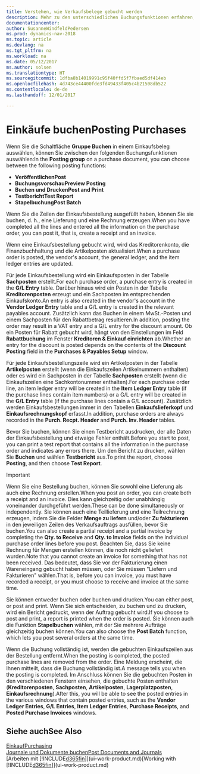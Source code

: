 ```yaml
---
title: Verstehen, wie Verkaufsbelege gebucht werden
description: Mehr zu den unterschiedlichen Buchungsfunktionen erfahren, um Einkaufsbelege zu buchen.
documentationcenter: 
author: SusanneWindfeldPedersen
ms.prod: dynamics-nav-2018
ms.topic: article
ms.devlang: na
ms.tgt_pltfrm: na
ms.workload: na
ms.date: 05/12/2017
ms.author: solsen
ms.translationtype: HT
ms.sourcegitcommit: 1dfba8b14019991c95f40ffd5f7fbaed5df414eb
ms.openlocfilehash: 4d743ce44400fde3fd49433f405c4b21508db522
ms.contentlocale: de-de
ms.lasthandoff: 12/01/2017

---
```

# <a name="posting-purchases"></a><span data-ttu-id="898c8-103">Einkäufe buchen</span><span class="sxs-lookup"><span data-stu-id="898c8-103">Posting Purchases</span></span>
<span data-ttu-id="898c8-104">Wenn Sie die Schaltfläche **Gruppe Buchen** in einem Einkaufsbeleg auswählen, können Sie zwischen den folgenden Buchungsfunktionen auswählen:</span><span class="sxs-lookup"><span data-stu-id="898c8-104">In the **Posting group** on a purchase document, you can choose between the following posting functions:</span></span>

* <span data-ttu-id="898c8-105">**Veröffentlichen**</span><span class="sxs-lookup"><span data-stu-id="898c8-105">**Post**</span></span>
* <span data-ttu-id="898c8-106">**Buchungsvorschau**</span><span class="sxs-lookup"><span data-stu-id="898c8-106">**Preview Posting**</span></span>
* <span data-ttu-id="898c8-107">**Buchen und Drucken**</span><span class="sxs-lookup"><span data-stu-id="898c8-107">**Post and Print**</span></span>
* <span data-ttu-id="898c8-108">**Testbericht**</span><span class="sxs-lookup"><span data-stu-id="898c8-108">**Test Report**</span></span>
* <span data-ttu-id="898c8-109">**Stapelbuchung**</span><span class="sxs-lookup"><span data-stu-id="898c8-109">**Post Batch**</span></span>

<span data-ttu-id="898c8-110">Wenn Sie die Zeilen der Einkaufsbestellung ausgefüllt haben, können Sie sie buchen, d. h., eine Lieferung und eine Rechnung erzeugen.</span><span class="sxs-lookup"><span data-stu-id="898c8-110">When you have completed all the lines and entered all the information on the purchase order, you can post it, that is, create a receipt and an invoice.</span></span>

<span data-ttu-id="898c8-111">Wenn eine Einkaufsbestellung gebucht wird, wird das Kreditorenkonto, die Finanzbuchhaltung und die Artikelposten aktualisiert.</span><span class="sxs-lookup"><span data-stu-id="898c8-111">When a purchase order is posted, the vendor's account, the general ledger, and the item ledger entries are updated.</span></span>

<span data-ttu-id="898c8-112">Für jede Einkaufsbestellung wird ein Einkaufsposten in der Tabelle **Sachposten** erstellt.</span><span class="sxs-lookup"><span data-stu-id="898c8-112">For each purchase order, a purchase entry is created in the **G/L Entry** table.</span></span> <span data-ttu-id="898c8-113">Darüber hinaus wird ein Posten in der Tabelle **Kreditorenposten** erzeugt und ein Sachposten im entsprechenden Einkaufskonto.</span><span class="sxs-lookup"><span data-stu-id="898c8-113">An entry is also created in the vendor's account in the **Vendor Ledger Entry** table and a G/L entry is created in the relevant payables account.</span></span> <span data-ttu-id="898c8-114">Zusätzlich kann das Buchen in einem MwSt.-Posten und einem Sachposten für den Rabattbetrag resultieren.</span><span class="sxs-lookup"><span data-stu-id="898c8-114">In addition, posting the order may result in a VAT entry and a G/L entry for the discount amount.</span></span> <span data-ttu-id="898c8-115">Ob ein Posten für Rabatt gebucht wird, hängt von den Einstellungen im Feld **Rabattbuchung** im Fenster **Kreditoren & Einkauf einrichten** ab.</span><span class="sxs-lookup"><span data-stu-id="898c8-115">Whether an entry for the discount is posted depends on the contents of the **Discount Posting** field in the **Purchases & Payables Setup** window.</span></span>

<span data-ttu-id="898c8-116">Für jede Einkaufsbestellungszeile wird ein Artikelposten in der Tabelle **Artikelposten** erstellt (wenn die Einkaufszeilen Artikelnummern enthalten) oder es wird ein Sachposten in der Tabelle **Sachposten** erstellt (wenn die Einkaufszeilen eine Sachkontonummer enthalten).</span><span class="sxs-lookup"><span data-stu-id="898c8-116">For each purchase order line, an item ledger entry will be created in the **Item Ledger Entry** table (if the purchase lines contain item numbers) or a G/L entry will be created in the **G/L Entry** table (if the purchase lines contain a G/L account).</span></span> <span data-ttu-id="898c8-117">Zusätzlich werden Einkaufsbestellungen immer in den Tabellen **Einkaufslieferkopf** und **Einkaufsrechnungskopf** erfasst.</span><span class="sxs-lookup"><span data-stu-id="898c8-117">In addition, purchase orders are always recorded in the **Purch. Recpt. Header** and **Purch. Inv. Header** tables.</span></span>

<span data-ttu-id="898c8-118">Bevor Sie buchen, können Sie einen Testbericht ausdrucken, der alle Daten der Einkaufsbestellung und etwaige Fehler enthält.</span><span class="sxs-lookup"><span data-stu-id="898c8-118">Before you start to post, you can print a test report that contains all the information in the purchase order and indicates any errors there.</span></span> <span data-ttu-id="898c8-119">Um den Bericht zu drucken, wählen Sie **Buchen** und wählen **Testbericht** aus.</span><span class="sxs-lookup"><span data-stu-id="898c8-119">To print the report, choose **Posting**, and then choose **Test Report**.</span></span>

> [!IMPORTANT]  
>   <span data-ttu-id="898c8-120">Wenn Sie eine Bestellung buchen, können Sie sowohl eine Lieferung als auch eine Rechnung erstellen.</span><span class="sxs-lookup"><span data-stu-id="898c8-120">When you post an order, you can create both a receipt and an invoice.</span></span> <span data-ttu-id="898c8-121">Dies kann gleichzeitig oder unabhängig voneinander durchgeführt werden.</span><span class="sxs-lookup"><span data-stu-id="898c8-121">These can be done simultaneously or independently.</span></span> <span data-ttu-id="898c8-122">Sie können auch eine Teillieferung und eine Teilrechnung erzeugen, indem Sie die Felder **Menge zu liefern** und/oder **Zu fakturieren** in den jeweiligen Zeilen des Verkaufsauftrags ausfüllen, bevor Sie buchen.</span><span class="sxs-lookup"><span data-stu-id="898c8-122">You can also create a partial receipt and a partial invoice by completing the **Qty. to Receive** and **Qty. to Invoice** fields on the individual purchase order lines before you post.</span></span> <span data-ttu-id="898c8-123">Beachten Sie, dass Sie keine Rechnung für Mengen erstellen können, die noch nicht geliefert wurden.</span><span class="sxs-lookup"><span data-stu-id="898c8-123">Note that you cannot create an invoice for something that has not been received.</span></span> <span data-ttu-id="898c8-124">Das bedeutet, dass Sie vor der Fakturierung einen Wareneingang gebucht haben müssen, oder Sie müssen "Liefern und Fakturieren" wählen.</span><span class="sxs-lookup"><span data-stu-id="898c8-124">That is, before you can invoice, you must have recorded a receipt, or you must choose to receive and invoice at the same time.</span></span>

<span data-ttu-id="898c8-125">Sie können entweder buchen oder buchen und drucken.</span><span class="sxs-lookup"><span data-stu-id="898c8-125">You can either post, or post and print.</span></span> <span data-ttu-id="898c8-126">Wenn Sie sich entscheiden, zu buchen und zu drucken, wird ein Bericht gedruckt, wenn der Auftrag gebucht wird.</span><span class="sxs-lookup"><span data-stu-id="898c8-126">If you choose to post and print, a report is printed when the order is posted.</span></span> <span data-ttu-id="898c8-127">Sie können auch die Funktion **Stapelbuchen** wählen, mit der Sie mehrere Aufträge gleichzeitig buchen können.</span><span class="sxs-lookup"><span data-stu-id="898c8-127">You can also choose the **Post Batch** function, which lets you post several orders at the same time.</span></span>

<span data-ttu-id="898c8-128">Wenn die Buchung vollständig ist, werden die gebuchten Einkaufszeilen aus der Bestellung entfernt.</span><span class="sxs-lookup"><span data-stu-id="898c8-128">When the posting is completed, the posted purchase lines are removed from the order.</span></span> <span data-ttu-id="898c8-129">Eine Meldung erscheint, die Ihnen mitteilt, dass die Buchung vollständig ist.</span><span class="sxs-lookup"><span data-stu-id="898c8-129">A message tells you when the posting is completed.</span></span> <span data-ttu-id="898c8-130">Im Anschluss können Sie die gebuchten Posten in den verschiedenen Fenstern einsehen, die gebuchte Posten enthalten (**Kreditorenposten**, **Sachposten**, **Artikelposten**, **Lagerplatzposten**, **Einkaufsrechnung**).</span><span class="sxs-lookup"><span data-stu-id="898c8-130">After this, you will be able to see the posted entries in the various windows that contain posted entries, such as the **Vendor Ledger Entries**, **G/L Entries**, **Item Ledger Entries**, **Purchase Receipts**, and **Posted Purchase Invoices** windows.</span></span>

## <a name="see-also"></a><span data-ttu-id="898c8-131">Siehe auch</span><span class="sxs-lookup"><span data-stu-id="898c8-131">See Also</span></span>
[<span data-ttu-id="898c8-132">Einkauf</span><span class="sxs-lookup"><span data-stu-id="898c8-132">Purchasing</span></span>](purchasing-manage-purchasing.md)  
[<span data-ttu-id="898c8-133">Journale und Dokumente buchen</span><span class="sxs-lookup"><span data-stu-id="898c8-133">Post Documents and Journals</span></span>](ui-post-documents-journals.md)  
<span data-ttu-id="898c8-134">[Arbeiten mit [!INCLUDE[d365fin](includes/d365fin_md.md)]](ui-work-product.md)</span><span class="sxs-lookup"><span data-stu-id="898c8-134">[Working with [!INCLUDE[d365fin](includes/d365fin_md.md)]](ui-work-product.md)</span></span>


